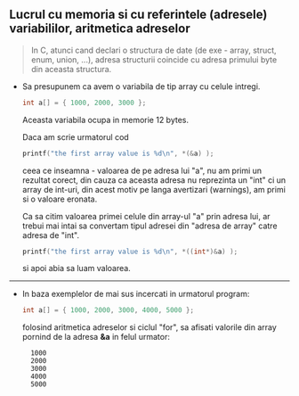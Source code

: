 ## Lucrul cu memoria si cu referintele (adresele) variabililor, aritmetica adreselor

> In C, atunci cand declari o structura de date (de exe - array, struct, enum, union, ...), adresa structurii coincide cu adresa primului byte din aceasta structura.


* Sa presupunem ca avem o variabila de tip array cu celule intregi. 
  ```c
  int a[] = { 1000, 2000, 3000 };
  ``` 
  Aceasta variabila ocupa in memorie 12 bytes.

  Daca am scrie urmatorul cod  

  ```c
  printf("the first array value is %d\n", *(&a) );
  ```
  ceea ce inseamna - valoarea de pe adresa lui "a", nu am primi un rezultat corect, din cauza ca aceasta adresa nu reprezinta un "int" ci un array de int-uri, din acest motiv pe langa avertizari (warnings), am primi si o valoare eronata.

  Ca sa citim valoarea primei celule din array-ul "a" prin adresa lui, ar trebui mai intai sa convertam tipul adresei din "adresa de array" catre adresa de "int".
  ```c
  printf("the first array value is %d\n", *((int*)&a) );
  ```
  si apoi abia sa luam valoarea.

---
* In baza exemplelor de mai sus incercati in urmatorul program:
  ```c
  int a[] = { 1000, 2000, 3000, 4000, 5000 };
  ``` 
  folosind aritmetica adreselor si ciclul "for", sa afisati valorile din array pornind de la adresa **&a** in felul urmator:
  ```
    1000
    2000
    3000
    4000
    5000
  ```
